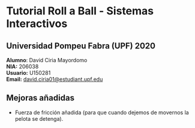 # Tutorial Roll a Ball - Sistemas Interactivos

## Universidad Pompeu Fabra (UPF) 2020

**Alumno**: David Ciria Mayordomo <br/>
**NIA:** 206038 <br/>
**Usuario:** U150281 <br/>
**Email:** david.ciria01@estudiant.upf.edu <br/>

## Mejoras añadidas

* Fuerza de fricción añadida (para que cuando dejemos de movernos la pelota se detenga).
